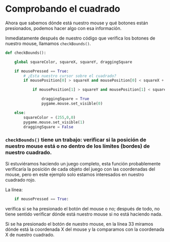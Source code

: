 # Comprobando el cuadrado

Ahora que sabemos dónde está nuestro mouse y qué botones están presionados, podemos hacer algo con esa información. 

Inmediatamente después de nuestro código que verifica los botones de nuestro mouse, llamamos `checkBounds()`. 
```python
def checkBounds():

    global squareColor, squareX, squareY, draggingSquare

    if mousePressed == True:
        # ¿Esta nuestro cursor sobre el cuadrado?
        if mousePosition[0] > squareX and mousePosition[0] < squareX + squareSize:

            if mousePosition[1] > squareY and mousePosition[1] < squareY + squareSize:

                draggingSquare = True
                pygame.mouse.set_visible(0)

    else:
        squareColor = (255,0,0)
        pygame.mouse.set_visible(1)
        draggingSquare = False
```
### `checkBounds()` tiene un trabajo: verificar si la posición de nuestro mouse está o no dentro de los límites (bordes) de nuestro cuadrado.

Si estuviéramos haciendo un juego completo, esta función probablemente verificaría la posición de cada objeto del juego con las coordenadas del mouse, pero en este ejemplo solo estamos interesados en nuestro cuadrado rojo.

La línea:
```python 
    if mousePressed == True:
```
verifica si se ha presionado el botón del mouse o no; después de todo, no tiene sentido verificar dónde está nuestro mouse si no está haciendo nada. 


Si se ha presionado el botón de nuestro mouse, en la línea 33 miramos dónde está la coordenada X del mouse y la comparamos con la coordenada X de nuestro cuadrado.
<!--stackedit_data:
eyJoaXN0b3J5IjpbLTUwNzM1Mzc5MCwtNzE4NTkwNzAzXX0=
-->